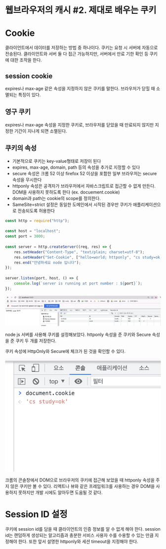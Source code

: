 # 웹브라우저의 캐시 #2. 제대로 배우는 쿠키

# Cookie

클라이언트에서 데이터를 저장하는 방법 중 하나이다. 쿠키는 요청 시 서버에 자동으로 전송된다. 클라이언트와 서버 둘 다 접근 가능하지만, 서버에서 만료 기한 확인 등 쿠키에 대한 조작을 한다.

## session cookie

expires나 max-age 같은 속성을 지정하지 않은 쿠키를 말한다. 브라우저가 닫힐 때 소멸되는 특징이 있다.

## 영구 쿠키

expires나 max-age 속성을 지정한 쿠키로, 브라우저를 닫았을 때 만료되지 않지만 지정한 기간이 지나게 되면 소멸된다.

## 쿠키의 속성

-   기본적으로 쿠키는 key-value형태로 저장이 된다
-   expires, max-age, domain, path 등의 속성을 추가로 지정할 수 있다
-   secure 속성은 크롬 52 이상 firefox 52 이상을 포함한 일부 브라우저는 secure 속성을 무시한다
-   httponly 속성은 공격자가 브라우저에서 자바스크립트로 접근할 수 없게 만든다. DOM을 사용하지 못하도록 한다 (ex. docuement.cookie)
-   domain과 path는 cookie의 scope를 정의한다.
-   SameSite=strict 설정은 동일한 도메인에서 시작된 경우만 쿠키가 애플리케이션으로 전송되도록 허용한다

```jsx
const http = require("http");

const host = "localhost";
const port = 3000;

const server = http.createServer((req, res) => {
    res.setHeader("Content-Type", "text/plain; charset=utf-8");
    res.setHeader("Set-Cookie", ["hello=world; httponly", "cs study=ok; Secure"]);
    res.end("안녕하세요 node 입니다");
});

server.listen(port, host, () => {
    console.log(`server is running at port number : ${port}`);
});
```

![스크린샷 2022-12-10 오후 3.02.41.png](./images/cache_cookie2_pic1.png)

node js 서버를 사용해 쿠키를 설정해보았다. httponly 속성을 준 쿠키와 Secure 속성을 준 쿠키 두 개를 저장한다.

쿠키 속성에 HttpOnly와 Secure에 체크가 된 것을 확인할 수 있다.

![스크린샷 2022-12-10 오후 3.03.20.png](./images/cache_cookie2_pic2.png)

크롬의 콘솔창에서 DOM으로 브라우저의 쿠키에 접근해 보았을 때 httponly 속성을 주지 않은 쿠키만 볼 수 있다. 리액트나 뷰와 같은 프레임워크를 사용하는 경우 DOM을 사용하지 못하지만 개발 시에도 알아두면 도움될 것 같다.

# Session ID 설정

쿠키에 session id를 담을 때 클라이언트의 인증 정보를 알 수 없게 해야 한다. session id는 랜덤하게 생성되는 알고리즘과 충분한 서비스 사용자 수를 수용할 수 있는 만큼 지정해야 한다. 또한 앞서 설명한 httponly와 세션 timeout을 지정해야 한다.
